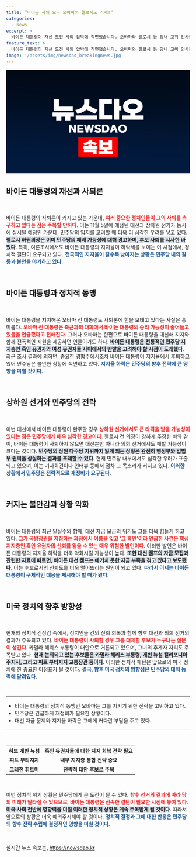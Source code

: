 ```yaml
---
title: “바이든 사퇴 요구 오바마와 펠로시도 가세!”
categories:
  - News
excerpt: >
  바이든 대통령이 재선 도전 사퇴 압박에 직면했습니다. 오바마와 펠로시 등 당내 고위 인사들이 우려의 목소리를 높이며, 대선과 하원에서 패할 수 있다는 불안감이 고조되고 있습니다. 여론조사에서도 뒤처지는 상황, 대선 캠프의 자금 부족까지 겹쳐 또 다른 국면을 맞고 있습니다.
feature_text: >
  바이든 대통령이 재선 도전 사퇴 압박에 직면했습니다. 오바마와 펠로시 등 당내 고위 인사들이 우려의 목소리를 높이며, 대선과 하원에서 패할 수 있다는 불안감이 고조되고 있습니다. 여론조사에서도 뒤처지는 상황, 대선 캠프의 자금 부족까지 겹쳐 또 다른 국면을 맞고 있습니다.
image: '/assets/img/newsdao_breakingnews.jpg'
---
```


<p><img src="/assets/img/newsdao_breakingnews.jpg" alt="flaretime 속보" /></p>

<h2 data-ke-size="size26">바이든 대통령의 재선과 사퇴론</h2>

<p data-ke-size="size16">&nbsp;</p> 

<p>바이든 대통령의 사퇴론이 커지고 있는 가운데, <b><span style="color: #ee2323;">여러 중요한 정치인들이 그의 사퇴를 촉구하고 있다는 점은 주목할 만하다</span></b>. 이는 11월 5일에 예정된 대선과 상하원 선거가 동시에 실시될 예정인 가운데, 민주당의 입지를 고려할 때 더욱 더 심각한 우려를 낳고 있다. <b><span style="background-color: #21538527;">펠로시 하원의장은 이미 민주당의 패배 가능성에 대해 경고하며, 후보 사퇴를 시사한 바 있다</span></b>. 특히, 여론조사에서도 바이든 대통령의 지지율이 하락세를 보이는 이 시점에서, 정치적 결단이 요구되고 있다. <b><span style="color: #1a5490;">전국적인 지지율이 갈수록 낮아지는 상황은 민주당 내의 갈등과 불안을 야기하고 있다</span></b>.</p>

<p data-ke-size="size16">&nbsp;</p>

<h2 data-ke-size="size26">바이든 대통령과 정치적 동맹</h2>

<p data-ke-size="size16">&nbsp;</p>

<p>바이든 대통령을 지지해온 오바마 전 대통령도 사퇴론에 힘을 보태고 있다는 사실은 흥미롭다. <b><span style="color: #ee2323;">오바마 전 대통령은 측근과의 대화에서 바이든 대통령의 승리 가능성이 줄어들고 있음을 언급했다고 전해진다</span></b>. 그러나 오바마는 한편으로 바이든 대통령을 대신해 지지와 함께 전폭적인 지원을 제공하던 인물이기도 하다. <b><span style="background-color: #21538527;">바이든 대통령은 전통적인 민주당 지지층인 흑인 유권자와 여성 유권자들 사이에서의 반발을 고려해야 할 시점이 도래했다</span></b>. 최근 조사 결과에 의하면, 중요한 경합주에서조차 바이든 대통령이 지지율에서 후퇴하고 있어 민주당은 불안한 상황에 직면하고 있다. <b><span style="color: #1a5490;">지지율 하락은 민주당의 향후 전략에 큰 영향을 미칠 것이다</span></b>.</p>

<p data-ke-size="size16">&nbsp;</p>

<h2 data-ke-size="size26">상하원 선거와 민주당의 전략</h2>

<p data-ke-size="size16">&nbsp;</p>

<p>이번 대선에서 바이든 대통령이 완주할 경우 <b><span style="color: #ee2323;">상하원 선거에서도 큰 타격을 받을 가능성이 있다는 점은 민주당에게 매우 심각한 경고이다</span></b>. 펠로시 전 의장이 강하게 주장한 바와 같이, 바이든 대통령이 사퇴하지 않으면 대선뿐만 아니라 의회 선거에서도 패할 가능성이 크다는 것이다. <b><span style="background-color: #21538527;">민주당의 상원 다수당 지위까지 잃게 되는 상황은 완전히 행정부와 입법부 권력을 상실하는 결과를 초래할 수 있다</span></b>. 현재 민주당 내부에서도 심각한 우려가 표출되고 있으며, 이는 기자회견이나 인터뷰 등에서 점차 그 목소리가 커지고 있다. <b><span style="color: #1a5490;">이러한 상황에서 민주당은 전략적으로 재정비가 요구된다</span></b>.</p>

<p data-ke-size="size16">&nbsp;</p>

<h2 data-ke-size="size26">커지는 불안감과 상황 악화</h2>

<p data-ke-size="size16">&nbsp;</p>

<p>바이든 대통령의 최근 말실수와 함께, 대선 자금 모금의 위기도 그를 더욱 힘들게 하고 있다. <b><span style="color: #ee2323;">그가 국방장관을 지칭하는 과정에서 이름을 잊고 ‘그 흑인’이라 언급한 사건은 핵심 지지층인 흑인 유권자의 신뢰를 잃을 수 있는 매우 위험한 발언이다</span></b>. 이러한 발언은 바이든 대통령의 지지율 하락을 더욱 악화시킬 가능성이 높다. <b><span style="background-color: #21538527;">또한 대선 캠프의 자금 모집과 관련한 자료에 따르면, 바이든 대선 캠프는 예기치 못한 자금 부족을 겪고 있다고 보도됐다</span></b>. 이는 후보로서의 신뢰도를 더욱 떨어뜨리는 원인이 되고 있다. <b><span style="color: #1a5490;">따라서 이제는 바이든 대통령이 구체적인 대응을 제시해야 할 때가 왔다</span></b>.</p>

<p data-ke-size="size16">&nbsp;</p>

<h2 data-ke-size="size26">미국 정치의 향후 방향성</h2>

<p data-ke-size="size16">&nbsp;</p>

<p>현재의 정치적 긴장감 속에서, 정치인들 간의 신뢰 회복과 함께 향후 대선과 의회 선거의 결과가 주목되고 있다. <b><span style="color: #ee2323;">바이든 대통령이 사퇴할 경우 그를 대체할 후보가 누구냐는 질문이 생긴다</span></b>. 카멀라 해리스 부통령이 대안으로 거론되고 있으며, 그녀의 후계자 자리도 주목받고 있다. <b><span style="background-color: #21538527;">현재 논의되고 있는 후보들은 카멀라 해리스 부통령, 개빈 뉴섬 캘리포니아 주지사, 그리고 피트 부티지지 교통장관 등이다</span></b>. 이러한 정치적 패턴은 앞으로의 미국 정치에 한 중요한 이정표가 될 것이다. <b><span style="color: #1a5490;">결국, 향후 미국 정치의 방향성은 민주당의 대처 능력에 달려있다</span></b>.</p>

<p data-ke-size="size16">&nbsp;</p>

<hr>

<ul>
  <li>바이든 대통령의 정치적 동맹인 오바마는 그를 지키기 위한 전략을 고민하고 있다.</li>
  <li>민주당은 긴급하게 재정비가 필요한 상황이다.</li>
  <li>대선 자금 문제와 지지율 하락은 그에게 커다란 부담을 주고 있다.</li>
</ul>

<hr>

<p data-ke-size="size16">&nbsp;</p> 

<table style="width: 100%;">
    <tr>
        <td style="text-align: center; height: 17px;"><b>허브 개빈 뉴섬</b></td>
        <td style="text-align: center; height: 17px;"><b>흑인 유권자들에 대한 지지 회복 전략 필요</b></td>
    </tr>
    <tr>
        <td style="text-align: center; height: 17px;"><b>피트 부티지지</b></td>
        <td style="text-align: center; height: 17px;"><b>내부 지지층 통합 전략 중요</b></td>
    </tr>
    <tr>
        <td style="text-align: center; height: 17px;"><b>그레천 휘트머</b></td>
        <td style="text-align: center; height: 17px;"><b>전략적 대안 후보로 주목</b></td>
    </tr>
</table>

<p data-ke-size="size16">&nbsp;</p> 

<p>이번 정치적 위기 상황은 민주당에게 큰 도전이 될 수 있다. <b><span style="color: #ee2323;">향후 선거의 결과에 따라 당의 미래가 달라질 수 있으므로, 바이든 대통령은 신속한 결단이 필요한 시점에 놓여 있다</span></b>. <b><span style="background-color: #21538527;">미국 사회 전반에 영향력을 미칠 이러한 정치적 상황은 계속 주목받게 될 것이다</span></b>. 따라서 앞으로의 상황은 더욱 예의주시해야 할 것이다. <b><span style="color: #1a5490;">정치적 결정과 그에 대한 반응은 민주당의 향후 전략 수립에 결정적인 영향을 미칠 것이다</span></b>.</p>

<p data-ke-size="size16">&nbsp;</p>
실시간 뉴스 속보는, <a href="https://newsdao.kr" rel="dofollow">https://newsdao.kr</a>


